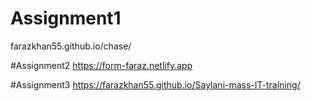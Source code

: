 # Assignment1
farazkhan55.github.io/chase/


#Assignment2
https://form-faraz.netlify.app


#Assignment3
https://farazkhan55.github.io/Saylani-mass-IT-training/
